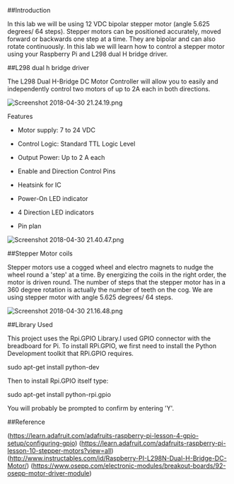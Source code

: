 ##Introduction

In this lab we will be using 12 VDC bipolar stepper motor (angle 5.625 degrees/ 64 steps). Stepper motors can be positioned accurately, moved forward or backwards one step at a time. They are bipolar and can also rotate continuously. In this lab we will learn how to control a stepper motor using your Raspberry Pi and L298 dual H bridge driver. 

##L298 dual h bridge driver

The L298 Dual H-Bridge DC Motor Controller will allow you to easily and independently control two motors of up to 2A each in both directions.

![Screenshot 2018-04-30 21.24.19.png](https://bitbucket.org/repo/BgdaKR7/images/853047541-Screenshot%202018-04-30%2021.24.19.png)

Features
*  Motor supply: 7 to 24 VDC
*  Control Logic: Standard TTL Logic Level
*  Output Power: Up to 2 A each
*  Enable and Direction Control Pins
*  Heatsink for IC
*  Power-On LED indicator
*  4 Direction LED indicators

* Pin plan

![Screenshot 2018-04-30 21.40.47.png](https://bitbucket.org/repo/BgdaKR7/images/3293322929-Screenshot%202018-04-30%2021.40.47.png)




##Stepper Motor coils

Stepper motors use a cogged wheel and electro magnets to nudge the wheel round a 'step' at a time. By energizing the coils in the right order, the motor is driven round. The number of steps that the stepper motor has in a 360 degree rotation is actually the number of teeth on the cog. We are using stepper motor with angle 5.625 degrees/ 64 steps. 

![Screenshot 2018-04-30 21.16.48.png](https://bitbucket.org/repo/BgdaKR7/images/3802833717-Screenshot%202018-04-30%2021.16.48.png)

##Library Used

This project uses the Rpi.GPIO Library.I used GPIO connector with the breadboard for Pi. To install RPi.GPIO, we first need to install the Python Development toolkit that RPi.GPIO requires.

sudo apt-get install python-dev


Then to install Rpi.GPIO itself type:


sudo apt-get install python-rpi.gpio


You will probably be prompted to confirm by entering 'Y'.



##Reference

(https://learn.adafruit.com/adafruits-raspberry-pi-lesson-4-gpio-setup/configuring-gpio)
(https://learn.adafruit.com/adafruits-raspberry-pi-lesson-10-stepper-motors?view=all)
(http://www.instructables.com/id/Raspberry-PI-L298N-Dual-H-Bridge-DC-Motor/)
(https://www.osepp.com/electronic-modules/breakout-boards/92-osepp-motor-driver-module)